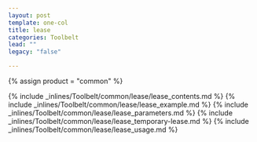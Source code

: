 ```yaml
---
layout: post
template: one-col
title: lease
categories: Toolbelt
lead: ""
legacy: "false"

---
```

{% assign product = "common" %}

{% include _inlines/Toolbelt/common/lease/lease_contents.md %}
{% include _inlines/Toolbelt/common/lease/lease_example.md %}
{% include _inlines/Toolbelt/common/lease/lease_parameters.md %}
{% include _inlines/Toolbelt/common/lease/lease_temporary-lease.md %}
{% include _inlines/Toolbelt/common/lease/lease_usage.md %}
